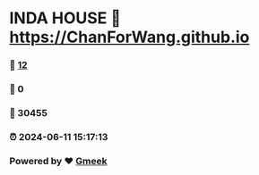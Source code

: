 # INDA HOUSE :link: https://ChanForWang.github.io 
### :page_facing_up: [12](https://ChanForWang.github.io/tag.html) 
### :speech_balloon: 0 
### :hibiscus: 30455 
### :alarm_clock: 2024-06-11 15:17:13 
### Powered by :heart: [Gmeek](https://github.com/Meekdai/Gmeek)
